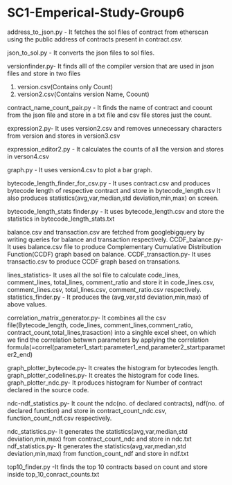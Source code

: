 # SC1-Emperical-Study-Group6
address_to_json.py - It fetches the sol files of contract from etherscan using the public address of contracts present in contract.csv.


json_to_sol.py - It converts the json files to sol files.

versionfinder.py- It finds alll of the compiler version that are used in json files and store in two files
1. version.csv(Contains only Count)
2. version2.csv(Contains version Name, Coount)

contract_name_count_pair.py - It finds the name of contract and coount from the json file and store in a txt file and csv file stores just the count.

expression2.py- It uses version2.csv and removes unnecessary characters from version and stores in version3.csv

expression_editor2.py - It calculates the counts of all the version and stores in verson4.csv

graph.py - It uses version4.csv to plot a bar graph.

bytecode_length_finder_for_csv.py - It uses contract.csv and produces bytecode length of respective contract and store in bytecode_length.csv
It also produces statistics(avg,var,median,std deviation,min,max) on screen.

bytecode_length_stats finder.py - It uses bytecode_length.csv and store the statistics in bytecode_length_stats.txt

balance.csv and transaction.csv are fetched from googlebigquery by writing queries for balance and transaction respectively.
CCDF_balance.py-It uses balance.csv file to produce Complementary Cumulative Distribution Function(CCDF) graph based on balance.
CCDF_transaction.py- It uses transactio.csv to produce CCDF graph based on transations.

lines_statistics- It uses all the sol file to calculate code_lines, comment_lines, total_lines, comment_ratio and
store it in code_lines.csv, comment_lines.csv, total_lines.csv, comment_ratio.csv respectively.
statistics_finder.py - It produces the (avg,var,std deviation,min,max) of above values.

correlation_matrix_generator.py- It combines all the csv file(Bytecode_length, code_lines, comment_lines,comment_ratio, contract_count,total_lines,trasaction) into a singhle excel sheet,
on which we find the correlation betwwn parameters by applying the correlation formula(=correl(parameter1_start:parameter1_end,parameter2_start:parameter2_end)

graph_plotter_bytecode.py- It creates the histogram for bytecodes length.
graph_plotter_codelines.py- It creates the histogram for code lines.
graph_plotter_ndc.py- It produces histogram for Number of contract declared in the source code.

ndc-ndf_statistics.py- It count the ndc(no. of declared contracts), ndf(no. of declared function) and store 
in contract_count_ndc.csv, function_count_ndf.csv respectively.

ndc_statistics.py- It generates the  statistics(avg,var,median,std deviation,min,max) from contract_count_ndc and store in ndc.txt
ndf_statistics.py- It generates the  statistics(avg,var,median,std deviation,min,max)  from function_count_ndf and store in ndf.txt

top10_finder.py -It finds the top 10 contracts based on count and store inside top_10_conract_counts.txt





